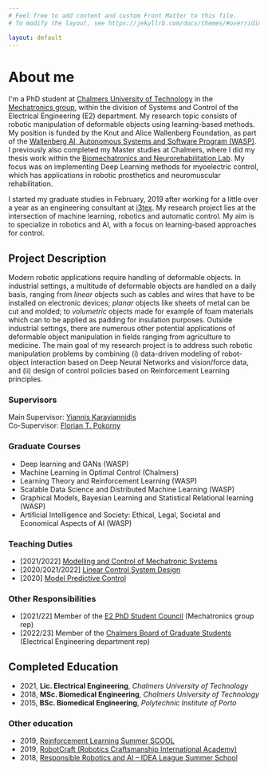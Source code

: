 ```yaml
---
# Feel free to add content and custom Front Matter to this file.
# To modify the layout, see https://jekyllrb.com/docs/themes/#overriding-theme-defaults

layout: default
---
```


# About me

I'm a PhD student at [Chalmers University of Technology](https://www.chalmers.se/en/Pages/default.aspx) in the [Mechatronics group](https://www.chalmers.se/en/departments/e2/research/systems-and-control/Pages/Mechatronics.aspx), within the division of Systems and Control of the Electrical Engineering (E2) department. My research topic consists of robotic manipulation of deformable objects using learning-based methods. My position is funded by the Knut and Alice Wallenberg Foundation, as part of the [Wallenberg AI, Autonomous Systems and Software Program (WASP)](https://wasp-sweden.org/). I previously also completed my Master studies at Chalmers, where I did my thesis work within the [Biomechatronics and Neurorehabilitation Lab](http://www.bnl.chalmers.se/wordpress/). My focus was on implementing Deep Learning methods for myoelectric control, which has applications in robotic prosthetics and neuromuscular rehabilitation.

I started my graduate studies in February, 2019 after working for a little over a year as an engineering consultant at [i3tex](https://www.i3tex.com/). My research project lies at the intersection of machine learning, robotics and automatic control. My aim is to specialize in robotics and AI, with a focus on learning-based approaches for control.

## Project Description

Modern robotic applications require handling of deformable objects. In industrial settings, a multitude of deformable objects are handled on a daily basis, ranging from *linear* objects such as cables and wires that have to be installed on electronic devices; *planar* objects like sheets of metal can be cut and molded; to *volumetric* objects made for example of foam materials which can to be applied as padding for insulation purposes. Outside industrial settings, there are numerous other potential applications of deformable object manipulation in fields ranging from agriculture to medicine. The main goal of my research project is to address such robotic manipulation problems by combining (i) data-driven modeling of robot-object interaction based on Deep Neural Networks and vision/force data, and (ii) design of control policies based on Reinforcement Learning principles.

### Supervisors

Main Supervisor: [Yiannis Karayiannidis](http://yiannis.info/)<br/>
Co-Supervisor: [Florian T. Pokorny](http://www.csc.kth.se/~fpokorny/)

### Graduate Courses

- Deep learning and GANs (WASP)
- Machine Learning in Optimal Control (Chalmers)
- Learning Theory and Reinforcement Learning (WASP)
- Scalable Data Science and Distributed Machine Learning (WASP)
- Graphical Models, Bayesian Learning and Statistical Relational learning (WASP)
- Artificial Intelligence and Society: Ethical, Legal, Societal and Economical Aspects of AI (WASP)

### Teaching Duties

- [2021/2022] [Modelling and Control of Mechatronic Systems](https://student.portal.chalmers.se/en/chalmersstudies/courseinformation/pages/searchcourse.aspx?course_id=24169&parsergrp=3)
- [2020/2021/2022] [Linear Control System Design](https://student.portal.chalmers.se/en/chalmersstudies/courseinformation/Pages/SearchCourse.aspx?course_id=22002&parsergrp=3)
- [2020] [Model Predictive Control](https://student.portal.chalmers.se/en/chalmersstudies/courseinformation/pages/searchcourse.aspx?course_id=28600&parsergrp=3)

### Other Responsibilities

- [2021/22] Member of the [E2 PhD Student Council](https://www.dokt.chs.chalmers.se/e2-phd-council/) (Mechatronics group rep)
- [2022/23] Member of the [Chalmers Board of Graduate Students](https://www.dokt.chs.chalmers.se/board/) (Electrical Engineering department rep)

## Completed Education

- 2021, **Lic. Electrical Engineering**, *Chalmers University of Technology*
- 2018, **MSc. Biomedical Engineering**, *Chalmers University of Technology*
- 2015, **BSc. Biomedical Engineering**, *Polytechnic Institute of Porto*

### Other education

- 2019, [Reinforcement Learning Summer SCOOL](https://rlss.inria.fr/)
- 2019, [RobotCraft (Robotics Craftsmanship International Academy)](https://robotcraft.ingeniarius.pt/)
- 2018, [Responsible Robotics and AI – IDEA League Summer School](https://responsiblerobotics.org/event/idea-league-summer-school/)
